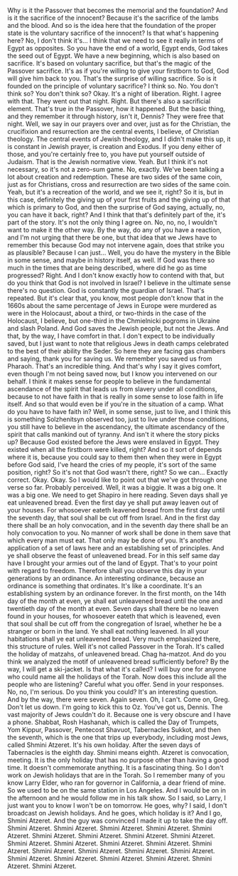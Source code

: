  Why is it the Passover that becomes the memorial and the foundation? And is it the sacrifice of the innocent? Because it's the sacrifice of the lambs and the blood. And so is the idea here that the foundation of the proper state is the voluntary sacrifice of the innocent? Is that what's happening here? No, I don't think it's... I think that we need to see it really in terms of Egypt as opposites. So you have the end of a world, Egypt ends, God takes the seed out of Egypt. We have a new beginning, which is also based on sacrifice. It's based on voluntary sacrifice, but that's the magic of the Passover sacrifice. It's as if you're willing to give your firstborn to God, God will give him back to you. That's the surprise of willing sacrifice. So is it founded on the principle of voluntary sacrifice? I think so. No. You don't think so? You don't think so? Okay. It's a night of liberation. Right. I agree with that. They went out that night. Right. But there's also a sacrificial element. That's true in the Passover, how it happened. But the basic thing, and they remember it through history, isn't it, Dennis? They were free that night. Well, we say in our prayers over and over, just as for the Christian, the crucifixion and resurrection are the central events, I believe, of Christian theology. The central events of Jewish theology, and I didn't make this up, it is constant in Jewish prayer, is creation and Exodus. If you deny either of those, and you're certainly free to, you have put yourself outside of Judaism. That is the Jewish normative view. Yeah. But I think it's not necessary, so it's not a zero-sum game. No, exactly. We've been talking a lot about creation and redemption. These are two sides of the same coin, just as for Christians, cross and resurrection are two sides of the same coin. Yeah, but it's a recreation of the world, and we see it, right? So it is, but in this case, definitely the giving up of your first fruits and the giving up of that which is primary to God, and then the surprise of God saying, actually, no, you can have it back, right? And I think that that's definitely part of the, it's part of the story. It's not the only thing I agree on. No, no, no, I wouldn't want to make it the other way. By the way, do any of you have a reaction, and I'm not urging that there be one, but that idea that we Jews have to remember this because God may not intervene again, does that strike you as plausible? Because I can just… Well, you do have the mystery in the Bible in some sense, and maybe in history itself, as well. If God was there so much in the times that are being described, where did he go as time progressed? Right. And I don't know exactly how to contend with that, but do you think that God is not involved in Israel? I believe in the ultimate sense there's no question. God is constantly the guardian of Israel. That's repeated. But it's clear that, you know, most people don't know that in the 1660s about the same percentage of Jews in Europe were murdered as were in the Holocaust, about a third, or two-thirds in the case of the Holocaust, I believe, but one-third in the Chmielnicki pogroms in Ukraine and slash Poland. And God saves the Jewish people, but not the Jews. And that, by the way, I have comfort in that. I don't expect to be individually saved, but I just want to note that religious Jews in death camps celebrated to the best of their ability the Seder. So here they are facing gas chambers and saying, thank you for saving us. We remember you saved us from Pharaoh. That's an incredible thing. And that's why I say it gives comfort, even though I'm not being saved now, but I know you intervened on our behalf. I think it makes sense for people to believe in the fundamental ascendance of the spirit that leads us from slavery under all conditions, because to not have faith in that is really in some sense to lose faith in life itself. And so that would even be if you're in the situation of a camp. What do you have to have faith in? Well, in some sense, just to live, and I think this is something Solzhenitsyn observed too, just to live under those conditions, you still have to believe in the ascendancy, the ultimate ascendancy of the spirit that calls mankind out of tyranny. And isn't it where the story picks up? Because God existed before the Jews were enslaved in Egypt. They existed when all the firstborn were killed, right? And so it sort of depends where it is, because you could say to them then when they were in Egypt before God said, I've heard the cries of my people, it's sort of the same position, right? So it's not that God wasn't there, right? So we can... Exactly correct. Okay. Okay. So I would like to point out that we've got through one verse so far. Probably perceived. Well, it was a biggie. It was a big one. It was a big one. We need to get Shapiro in here reading. Seven days shall ye eat unleavened bread. Even the first day ye shall put away leaven out of your houses. For whosoever eateth leavened bread from the first day until the seventh day, that soul shall be cut off from Israel. And in the first day there shall be an holy convocation, and in the seventh day there shall be an holy convocation to you. No manner of work shall be done in them save that which every man must eat. That only may be done of you. It's another application of a set of laws here and an establishing set of principles. And ye shall observe the feast of unleavened bread. For in this self same day have I brought your armies out of the land of Egypt. That's to your point with regard to freedom. Therefore shall you observe this day in your generations by an ordinance. An interesting ordinance, because an ordinance is something that ordinates. It's like a coordinate. It's an establishing system by an ordinance forever. In the first month, on the 14th day of the month at even, ye shall eat unleavened bread until the one and twentieth day of the month at even. Seven days shall there be no leaven found in your houses, for whosoever eateth that which is leavened, even that soul shall be cut off from the congregation of Israel, whether he be a stranger or born in the land. Ye shall eat nothing leavened. In all your habitations shall ye eat unleavened bread. Very much emphasized there, this structure of rules. Well it's not called Passover in the Torah. It's called the holiday of matzahs, of unleavened bread. Chag ha-matzot. And do you think we analyzed the motif of unleavened bread sufficiently before? By the way, I will get a ski-jacket. Is that what it's called? I will buy one for anyone who could name all the holidays of the Torah. Now does this include all the people who are listening? Careful what you offer. Send in your responses. No, no, I'm serious. Do you think you could? It's an interesting question. And by the way, there were seven. Again seven. Oh, I can't. Come on, Greg. Don't let us down. I'm going to kick this to Oz. You've got us, Dennis. The vast majority of Jews couldn't do it. Because one is very obscure and I have a phone. Shabbat, Rosh Hashanah, which is called the Day of Trumpets, Yom Kippur, Passover, Pentecost Shavuot, Tabernacles Sukkot, and then the seventh, which is the one that trips up everybody, including most Jews, called Shmini Atzeret. It's his own holiday. After the seven days of Tabernacles is the eighth day. Shmini means eighth. Atzeret is convocation, meeting. It is the only holiday that has no purpose other than having a good time. It doesn't commemorate anything. It is a fascinating thing. So I don't work on Jewish holidays that are in the Torah. So I remember many of you know Larry Elder, who ran for governor in California, a dear friend of mine. So we used to be on the same station in Los Angeles. And I would be on in the afternoon and he would follow me in his talk show. So I said, so Larry, I just want you to know I won't be on tomorrow. He goes, why? I said, I don't broadcast on Jewish holidays. And he goes, which holiday is it? And I go, Shmini Atzeret. And the guy was convinced I made it up to take the day off. Shmini Atzeret. Shmini Atzeret. Shmini Atzeret. Shmini Atzeret. Shmini Atzeret. Shmini Atzeret. Shmini Atzeret. Shmini Atzeret. Shmini Atzeret. Shmini Atzeret. Shmini Atzeret. Shmini Atzeret. Shmini Atzeret. Shmini Atzeret. Shmini Atzeret. Shmini Atzeret. Shmini Atzeret. Shmini Atzeret. Shmini Atzeret. Shmini Atzeret. Shmini Atzeret. Shmini Atzeret. Shmini Atzeret. Shmini Atzeret.